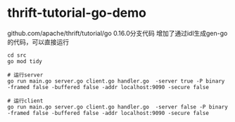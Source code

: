 # thrift-tutorial-go-demo

  github.com/apache/thrift/tutorial/go  0.16.0分支代码
  增加了通过idl生成gen-go的代码，可以直接运行

```shell
cd src 
go mod tidy
 
# 运行server  
go run main.go server.go client.go handler.go  -server true -P binary -framed false -buffered false -addr localhost:9090 -secure false

# 运行client
go run main.go server.go client.go handler.go  -server false -P binary -framed false -buffered false -addr localhost:9090 -secure false
```
